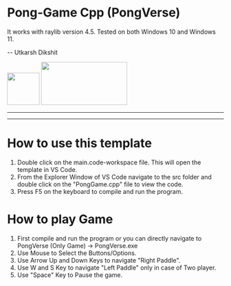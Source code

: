 # Pong-Game Cpp (PongVerse)
It works with raylib version 4.5. Tested on both Windows 10 and Windows 11.

-- Utkarsh Dikshit

<p align ="left">
  <img width="75" height="75" src="https://user-images.githubusercontent.com/121726699/215234958-2659b12a-4181-4f6b-a757-3e868244192e.png">
  <img width="200" height="100" src="https://user-images.githubusercontent.com/121726699/215234968-9f5961e4-8ca0-4f4e-acdc-53c1817547dd.png">
</p>

-----------------------------------------------------------------------------------------------------------------------------



-----------------------------------------------------------------------------------------------------------------------------

# How to use this template
1. Double click on the main.code-workspace file. This will open the template in VS Code.
2. From the Explorer Window of VS Code navigate to the src folder and double click on the "PongGame.cpp" file to view the code.
3. Press F5 on the keyboard to compile and run the program.

# How to play Game
1. First compile and run the program or you can directly navigate to PongVerse (Only Game) -> PongVerse.exe
2. Use Mouse to Select the Buttons/Options.
3. Use Arrow Up and Down Keys to navigate "Right Paddle".
4. Use W and S Key to navigate "Left Paddle" only in case of Two player.
5. Use "Space" Key to Pause the game.
